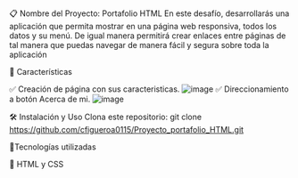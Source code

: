📋 Nombre del Proyecto: Portafolio HTML
En este desafío, desarrollarás una aplicación que permita mostrar en una página web responsiva, todos los datos y su menú. De igual manera permitirá crear enlaces entre páginas de tal manera que puedas navegar de manera fácil y segura sobre toda la aplicación

🚀 Características

✅ Creación de página con sus caracteristicas.
![image](https://github.com/user-attachments/assets/216d2131-7b48-4dff-8d9a-9a426b8a9d0e)
✅ Direccionamiento a botón Acerca de mi.
![image](https://github.com/user-attachments/assets/e0e9c698-2f29-45fd-87bc-83876c4d897f)

🛠 Instalación y Uso
Clona este repositorio: git clone https://github.com/cfigueroa0115/Proyecto_portafolio_HTML.git

🔧Tecnologías utilizadas

🎨 HTML y CSS 
